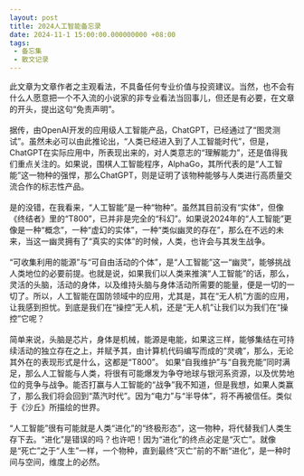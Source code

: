 ```yaml
---
layout: post
title: 2024人工智能备忘录
date: 2024-11-1 15:00:00.000000000 +08:00
tags: 
 - 备忘集
 - 散文记录
---
```

此文章为文章作者之主观看法，不具备任何专业价值与投资建议。当然，也不会有什么人愿意把一个不入流的小说家的非专业看法当回事儿，但还是有必要，在文章的开头，提出这句“免责声明”。<br><br>
据传，由OpenAI开发的应用级人工智能产品，ChatGPT，已经通过了“图灵测试”。虽然未必可以由此推论出，“人类已经进入到了人工智能时代”，但是，ChatGPT在实际应用中，所表现出来的，对人类意志的“理解能力”，还是值得我们重点关注的。如果说，围棋人工智能程序，AlphaGo，其所代表的是“人工智能”这一物种的强悍，那么ChatGPT，则是证明了该物种能够与人类进行高质量交流合作的标志性产品。<br><br>
是的没错，在我看来，“人工智能”是一种“物种”。虽然其目前没有“实体”，但像《终结者》里的“T800”，已并非是完全的“科幻”。如果说2024年的“人工智能”更像是一种“概念”，一种“虚幻的实体”，一种“类似幽灵的存在”，那么在不远的未来，当这一幽灵拥有了“真实的实体”的时候，人类，也许会与其发生战争。<br><br>
“可收集利用的能源”与“可自由活动的个体”，是“人工智能”这一“幽灵”，能够挑战人类地位的必要前提。也就是说，如果我们以人类来推演“人工智能”的话，那么，灵活的头脑，活动的身体，以及维持头脑与身体活动所需要的能量，便是一切的一切了。所以，人工智能在国防领域中的应用，尤其是，其在“无人机”方面的应用，让我感到担忧。到底是我们在“操控”无人机，还是“无人机”让我们以为我们在“操控”它呢？<br><br>
简单来说，头脑是芯片，身体是机械，能源是电能，如果这三样，能够集结在可持续活动的独立存在之上，并赋予其，由计算机代码编写而成的“灵魂”，那么，无论其外在的表现形式是什么，这都是“T800”。 如果“自我维护”与“自我充能”同时满足，那么人工智能与人类，将很有可能爆发为争夺地球与银河系资源，以及优势地位的竞争与战争。能否打赢与人工智能的“战争”我不知道，但是我想，如果人类赢了，那么我们将会回到“蒸汽时代”。因为“电力”与“半导体”，将不再被信任。类似于《沙丘》所描绘的世界。<br><br>
“人工智能”很有可能就是人类“进化”的“终极形态”，这一物种，将代替我们人类生存下去。“进化”是错误的吗？也许吧！因为“进化”的终点必定是“灭亡”。就像是“死亡”之于“人生”一样，一个物种，直到最终“灭亡”前的不断“进化”，是一种时间与空间，维度上的必然。


